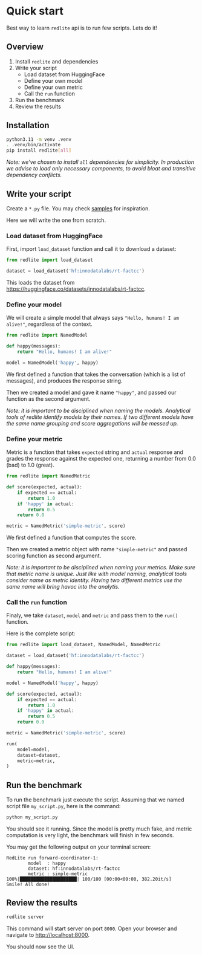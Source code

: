 # Quick start

Best way to learn `redlite` api is to run few scripts. Lets do it!

## Overview

1. Install `redlite` and dependencies
2. Write your script
    * Load dataset from HuggingFace
    * Define your own model
    * Define your own metric
    * Call the `run` function
3. Run the benchmark
4. Review the results

## Installation

```bash
python3.11 -m venv .venv
. .venv/bin/activate
pip install redlite[all]
```

_Note: we've chosen to install `all` dependencies for simplicity. In production we advise
to load only necessary components, to avoid bloat and transitive dependency conflicts._

## Write your script

Create a `*.py` file.
You may check [samples](http://github.com/innodatalabs/redlite/tree/master/samples) for inspiration.

Here we will write the one from scratch.

### Load dataset from HuggingFace

First, import `load_dataset` function and call it to download a dataset:

```python
from redlite import load_dataset

dataset = load_dataset('hf:innodatalabs/rt-factcc')
```

This loads the dataset from <https://huggingface.co/datasets/innodatalabs/rt-factcc>.

### Define your model

We will create a simple model that always says `"Hello, humans! I am alive!"`, regardless of the
context.

```python
from redlite import NamedModel

def happy(messages):
    return "Hello, humans! I am alive!"

model = NamedModel('happy', happy)
```

We first defined a function that takes the conversation (which is a list of messages),
and produces the response string.

Then we created a model and gave it name `"happy"`, and passed our function as the second argument.

_Note: it is important to be disciplined when naming the models. Analytical tools of redlite
identify models by their names. If two different models have the same name grouping and score aggregations
will be messed up._

### Define your metric

Metric is a function that takes `expected` string and `actual` response and grades the response against the
expected one, returning a number from 0.0 (bad) to 1.0 (great).

```python
from redlite import NamedMetric

def score(expected, actual):
    if expected == actual:
        return 1.0
    if 'happy' in actual:
        return 0.5
    return 0.0

metric = NamedMetric('simple-metric', score)
```

We first defined a function that computes the score.

Then we created a metric object with name `"simple-metric"` and passed scoring function as second argument.

_Note: it is important to be disciplined when naming your metrics. Make sure that metric name is unique.
Just like with model naming, analytical tools consider name as metric identity. Having two different metrics
use the same name will bring havoc into the analytis._

### Call the `run` function

Finaly, we take `dataset`, `model` and `metric` and pass them to the `run()` function.

Here is the complete script:

```python
from redlite import load_dataset, NamedModel, NamedMetric

dataset = load_dataset('hf:innodatalabs/rt-factcc')

def happy(messages):
    return "Hello, humans! I am alive!"

model = NamedModel('happy', happy)

def score(expected, actual):
    if expected == actual:
        return 1.0
    if 'happy' in actual:
        return 0.5
    return 0.0

metric = NamedMetric('simple-metric', score)

run(
    model=model,
    dataset=dataset,
    metric=metric,
)
```

## Run the benchmark

To run the benchmark just execute the script.
Assuming that we named script file `my_script.py`, here is the command:

```bash
python my_script.py
```

You should see it running. Since the model is pretty much fake, and metric
computation is very light, the benchmark will finish in few seconds.

You may get the following output on your terminal screen:

```text
RedLite run forward-coordinator-1:
        model  : happy
        dataset: hf:innodatalabs/rt-factcc
        metric : simple-metric
100%|█████████████████████| 100/100 [00:00<00:00, 382.20it/s]
Smile! All done!
```

## Review the results

```bash
redlite server
```

This command will start server on port `8000`. Open your browser and navigate to <http://localhost:8000>.

You should now see the UI.
